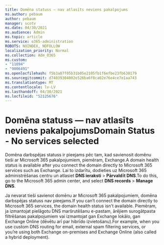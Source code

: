 ```yaml
---
title: Domēna statuss — nav atlasīts neviens pakalpojums
ms.author: pebaum
author: pebaum
manager: scotv
ms.date: 04/30/2021
ms.audience: Admin
ms.topic: article
ms.service: o365-administration
ROBOTS: NOINDEX, NOFOLLOW
localization_priority: Normal
ms.collection: Adm_O365
ms.custom:
- "11094"
- "9006491"
ms.openlocfilehash: f5b3a07f05b31b05e2105fb1f6efbe23fb630179
ms.sourcegitcommit: d74039304002e526ba6f8ca02e76e4ce7e1aa743
ms.translationtype: MT
ms.contentlocale: lv-LV
ms.lasthandoff: 04/30/2021
ms.locfileid: "52125676"
---
```

# <a name="domain-status---no-services-selected"></a><span data-ttu-id="19aba-102">Domēna statuss — nav atlasīts neviens pakalpojums</span><span class="sxs-lookup"><span data-stu-id="19aba-102">Domain Status - No services selected</span></span>

<span data-ttu-id="19aba-103">Domēna darbspējas statuss ir pieejams pēc tam, kad savienosit domēnu tieši ar Microsoft 365 pakalpojumiem, piemēram, Exchange.</span><span class="sxs-lookup"><span data-stu-id="19aba-103">A domain health status is available after you connect the domain directly to Microsoft 365 services such as Exchange.</span></span> <span data-ttu-id="19aba-104">Lai to izdarītu, dodieties uz Microsoft 365 administrēšanas centru un atlasiet **DNS ieraksti**  >  **Pārvaldīt DNS**.</span><span class="sxs-lookup"><span data-stu-id="19aba-104">To do this, go to the Microsoft 365 admin center, and select **DNS records** > **Manage DNS**.</span></span>

<span data-ttu-id="19aba-105">Ja nevarat tieši savienot domēnu ar Microsoft 365 pakalpojumiem, domēna darbspējas statuss nav pieejams.</span><span class="sxs-lookup"><span data-stu-id="19aba-105">If you can’t connect the domain directly to Microsoft 365 services, the domain health status isn't available.</span></span> <span data-ttu-id="19aba-106">Piemēram, ja izmantojat pielāgotu DNS maršrutēšanu e-pastam, ārējiem surogātpasta filtrēšanas pakalpojumiem vai izmantojat gan Exchange lokālo, gan Exchange Online (dēvētu arī par hibrīdo izvietošanu).</span><span class="sxs-lookup"><span data-stu-id="19aba-106">For example, when you use custom DNS routing for email, external spam filtering services, or you’re using both Exchange on-premises and Exchange Online (also called a hybrid deployment).</span></span>

